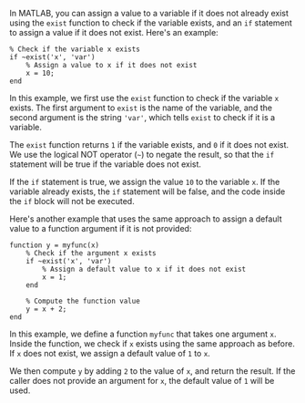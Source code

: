 In MATLAB, you can assign a value to a variable if it does not already exist using the `exist` function to check if the variable exists, and an `if` statement to assign a value if it does not exist. Here's an example:

```
% Check if the variable x exists
if ~exist('x', 'var')
    % Assign a value to x if it does not exist
    x = 10;
end
```

In this example, we first use the `exist` function to check if the variable `x` exists. The first argument to `exist` is the name of the variable, and the second argument is the string `'var'`, which tells `exist` to check if it is a variable.

The `exist` function returns `1` if the variable exists, and `0` if it does not exist. We use the logical NOT operator (`~`) to negate the result, so that the `if` statement will be true if the variable does not exist.

If the `if` statement is true, we assign the value `10` to the variable `x`. If the variable already exists, the `if` statement will be false, and the code inside the `if` block will not be executed.

Here's another example that uses the same approach to assign a default value to a function argument if it is not provided:

```
function y = myfunc(x)
    % Check if the argument x exists
    if ~exist('x', 'var')
        % Assign a default value to x if it does not exist
        x = 1;
    end
    
    % Compute the function value
    y = x + 2;
end
```

In this example, we define a function `myfunc` that takes one argument `x`. Inside the function, we check if `x` exists using the same approach as before. If `x` does not exist, we assign a default value of `1` to `x`.

We then compute `y` by adding `2` to the value of `x`, and return the result. If the caller does not provide an argument for `x`, the default value of `1` will be used.